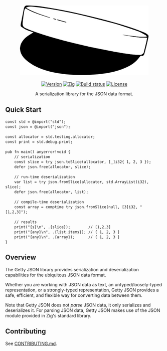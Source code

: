 <p align="center">
  <img alt="Getty" src="https://github.com/getty-zig/logo/blob/main/getty-solid.svg" width="410px">
  <br/>
  <br/>
  <a href="https://github.com/getty-zig/json/releases/latest"><img alt="Version" src="https://img.shields.io/badge/version-N/A-e2725b.svg?style=flat-square"></a>
  <a href="https://ziglang.org/download"><img alt="Zig" src="https://img.shields.io/badge/zig-master-fd9930.svg?style=flat-square"></a>
  <a href="https://actions-badge.atrox.dev/getty-zig/json/goto?ref=main"><img alt="Build status" src="https://img.shields.io/endpoint.svg?url=https%3A%2F%2Factions-badge.atrox.dev%2Fgetty-zig%2Fjson%2Fbadge%3Fref%3Dmain&style=flat-square" /></a>
  <a href="https://github.com/getty-zig/json/blob/main/LICENSE"><img alt="License" src="https://img.shields.io/badge/license-MIT-blue?style=flat-square"></a>
</p>

<p align="center">A serialization library for the JSON data format.</p>

## Quick Start

```zig
const std = @import("std");
const json = @import("json");

const allocator = std.testing.allocator;
const print = std.debug.print;

pub fn main() anyerror!void {
    // serialization
    const slice = try json.toSlice(allocator, [_]i32{ 1, 2, 3 });
    defer json.free(allocator, slice);

    // run-time deserialization
    var list = try json.fromSlice(allocator, std.ArrayList(i32), slice);
    defer json.free(allocator, list);

    // compile-time deserialization
    const array = comptime try json.fromSlice(null, [3]i32, "[1,2,3]");

    // results
    print("{s}\n", .{slice});        // [1,2,3]
    print("{any}\n", .{list.items}); // { 1, 2, 3 }
    print("{any}\n", .{array});      // { 1, 2, 3 }
}
```

## Overview

The Getty JSON library provides serialization and deserialization capabilities for the ubiquitous JSON data format.

Whether you are working with JSON data as text, an untyped/loosely-typed representation, or a strongly-typed representation, Getty JSON provides a safe, efficient, and flexible way for converting data between them.

Note that Getty JSON does not _parse_ JSON data, it only serializes and deserializes it. For parsing JSON data, Getty JSON makes use of the JSON module provided in Zig's standard library.

## Contributing

See [CONTRIBUTING.md](CONTRIBUTING.md).
